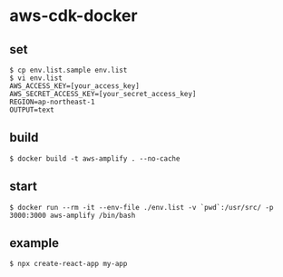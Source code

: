 # aws-cdk-docker

## set

```
$ cp env.list.sample env.list
$ vi env.list
AWS_ACCESS_KEY=[your_access_key]
AWS_SECRET_ACCESS_KEY=[your_secret_access_key]
REGION=ap-northeast-1
OUTPUT=text
```

## build

```
$ docker build -t aws-amplify . --no-cache
```

## start

```
$ docker run --rm -it --env-file ./env.list -v `pwd`:/usr/src/ -p 3000:3000 aws-amplify /bin/bash
```

## example

```
$ npx create-react-app my-app
```
